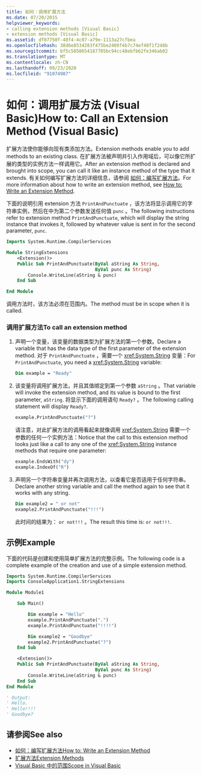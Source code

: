 ```yaml
---
title: 如何：调用扩展方法
ms.date: 07/20/2015
helpviewer_keywords:
- calling extension methods [Visual Basic]
- extension methods [Visual Basic]
ms.assetid: df07750f-40f4-4c07-a79e-1113a27cfbea
ms.openlocfilehash: 38d6e8534283f475be2409f4b7c74ef48f1f248b
ms.sourcegitcommit: bf5c5850654187705bc94cc40ebfb62fe346ab02
ms.translationtype: MT
ms.contentlocale: zh-CN
ms.lasthandoff: 09/23/2020
ms.locfileid: "91074987"
---
```

# <a name="how-to-call-an-extension-method-visual-basic"></a><span data-ttu-id="c3da3-102">如何：调用扩展方法 (Visual Basic)</span><span class="sxs-lookup"><span data-stu-id="c3da3-102">How to: Call an Extension Method (Visual Basic)</span></span>

<span data-ttu-id="c3da3-103">扩展方法使你能够向现有类添加方法。</span><span class="sxs-lookup"><span data-stu-id="c3da3-103">Extension methods enable you to add methods to an existing class.</span></span> <span data-ttu-id="c3da3-104">在扩展方法被声明并引入作用域后，可以像它所扩展的类型的实例方法一样调用它。</span><span class="sxs-lookup"><span data-stu-id="c3da3-104">After an extension method is declared and brought into scope, you can call it like an instance method of the type that it extends.</span></span> <span data-ttu-id="c3da3-105">有关如何编写扩展方法的详细信息，请参阅 [如何：编写扩展方法](./how-to-write-an-extension-method.md)。</span><span class="sxs-lookup"><span data-stu-id="c3da3-105">For more information about how to write an extension method, see [How to: Write an Extension Method](./how-to-write-an-extension-method.md).</span></span>

 <span data-ttu-id="c3da3-106">下面的说明引用 extension 方法 `PrintAndPunctuate` ，该方法将显示调用它的字符串实例，然后在中为第二个参数发送任何值 `punc` 。</span><span class="sxs-lookup"><span data-stu-id="c3da3-106">The following instructions refer to extension method `PrintAndPunctuate`, which will display the string instance that invokes it, followed by whatever value is sent in for the second parameter, `punc`.</span></span>

```vb
Imports System.Runtime.CompilerServices

Module StringExtensions
    <Extension()>
    Public Sub PrintAndPunctuate(ByVal aString As String,
                                 ByVal punc As String)
        Console.WriteLine(aString & punc)
    End Sub

End Module
```

<span data-ttu-id="c3da3-107">调用方法时，该方法必须在范围内。</span><span class="sxs-lookup"><span data-stu-id="c3da3-107">The method must be in scope when it is called.</span></span>

### <a name="to-call-an-extension-method"></a><span data-ttu-id="c3da3-108">调用扩展方法</span><span class="sxs-lookup"><span data-stu-id="c3da3-108">To call an extension method</span></span>

1. <span data-ttu-id="c3da3-109">声明一个变量，该变量的数据类型为扩展方法的第一个参数。</span><span class="sxs-lookup"><span data-stu-id="c3da3-109">Declare a variable that has the data type of the first parameter of the extension method.</span></span> <span data-ttu-id="c3da3-110">对于 `PrintAndPunctuate` ，需要一个 <xref:System.String> 变量：</span><span class="sxs-lookup"><span data-stu-id="c3da3-110">For `PrintAndPunctuate`, you need a <xref:System.String> variable:</span></span>

    ```vb
    Dim example = "Ready"
    ```

2. <span data-ttu-id="c3da3-111">该变量将调用扩展方法，并且其值绑定到第一个参数 `aString` 。</span><span class="sxs-lookup"><span data-stu-id="c3da3-111">That variable will invoke the extension method, and its value is bound to the first parameter, `aString`.</span></span> <span data-ttu-id="c3da3-112">将显示下面的调用语句 `Ready?` 。</span><span class="sxs-lookup"><span data-stu-id="c3da3-112">The following calling statement will display `Ready?`.</span></span>

    ```vb
    example.PrintAndPunctuate("?")
    ```

     <span data-ttu-id="c3da3-113">请注意，对此扩展方法的调用看起来就像调用 <xref:System.String> 需要一个参数的任何一个实例方法：</span><span class="sxs-lookup"><span data-stu-id="c3da3-113">Notice that the call to this extension method looks just like a call to any one of the <xref:System.String> instance methods that require one parameter:</span></span>

    ```vb
    example.EndsWith("dy")
    example.IndexOf("R")
    ```

3. <span data-ttu-id="c3da3-114">声明另一个字符串变量并再次调用方法，以查看它是否适用于任何字符串。</span><span class="sxs-lookup"><span data-stu-id="c3da3-114">Declare another string variable and call the method again to see that it works with any string.</span></span>

    ```vb
    Dim example2 = " or not"
    example2.PrintAndPunctuate("!!!")
    ```

     <span data-ttu-id="c3da3-115">此时间的结果为： `or not!!!` 。</span><span class="sxs-lookup"><span data-stu-id="c3da3-115">The result this time is: `or not!!!`.</span></span>

## <a name="example"></a><span data-ttu-id="c3da3-116">示例</span><span class="sxs-lookup"><span data-stu-id="c3da3-116">Example</span></span>

 <span data-ttu-id="c3da3-117">下面的代码是创建和使用简单扩展方法的完整示例。</span><span class="sxs-lookup"><span data-stu-id="c3da3-117">The following code is a complete example of the creation and use of a simple extension method.</span></span>

```vb
Imports System.Runtime.CompilerServices
Imports ConsoleApplication1.StringExtensions

Module Module1

    Sub Main()

        Dim example = "Hello"
        example.PrintAndPunctuate(".")
        example.PrintAndPunctuate("!!!!")

        Dim example2 = "Goodbye"
        example2.PrintAndPunctuate("?")
    End Sub

    <Extension()>
    Public Sub PrintAndPunctuate(ByVal aString As String,
                                 ByVal punc As String)
        Console.WriteLine(aString & punc)
    End Sub
End Module

' Output:
' Hello.
' Hello!!!!
' Goodbye?
```

## <a name="see-also"></a><span data-ttu-id="c3da3-118">请参阅</span><span class="sxs-lookup"><span data-stu-id="c3da3-118">See also</span></span>

- [<span data-ttu-id="c3da3-119">如何：编写扩展方法</span><span class="sxs-lookup"><span data-stu-id="c3da3-119">How to: Write an Extension Method</span></span>](./how-to-write-an-extension-method.md)
- [<span data-ttu-id="c3da3-120">扩展方法</span><span class="sxs-lookup"><span data-stu-id="c3da3-120">Extension Methods</span></span>](./extension-methods.md)
- [<span data-ttu-id="c3da3-121">Visual Basic 中的范围</span><span class="sxs-lookup"><span data-stu-id="c3da3-121">Scope in Visual Basic</span></span>](../declared-elements/scope.md)
